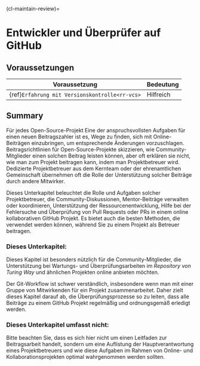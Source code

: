 (cl-maintain-review)=
# Entwickler und Überprüfer auf GitHub

## Voraussetzungen

| Voraussetzung                                        | Bedeutung |
| ---------------------------------------------------- | --------- |
| {ref}`Erfahrung mit Versionskontrolle<rr-vcs>` | Hilfreich |

## Summary
Für jedes Open-Source-Projekt Eine der anspruchsvollsten Aufgaben für einen neuen Beitragszahler ist es, Wege zu finden, sich mit Online-Beiträgen einzubringen, um entsprechende Änderungen vorzuschlagen. Beitragsrichtlinien für Open-Source-Projekte skizzieren, wie Community-Mitglieder einen solchen Beitrag leisten können, aber oft erklären sie nicht, wie man zum Projekt beitragen kann, indem man Projektbetreuer wird. Dedizierte Projektbetreuer aus dem Kernteam oder der ehrenamtlichen Gemeinschaft übernehmen oft die Rolle der Unterstützung solcher Beiträge durch andere Mitwirker.

Dieses Unterkapitel beleuchtet die Rolle und Aufgaben solcher Projektbetreuer, die Community-Diskussionen, Mentor-Beiträge verwalten oder koordinieren, Unterstützung der Ressourcenentwicklung, Hilfe bei der Fehlersuche und Überprüfung von Pull Requests oder PRs in einem online kollaborativen GitHub Projekt. Es bietet auch die besten Methoden, die verwendet werden können, während Sie zu einem Projekt als Betreuer beitragen.

### Dieses Unterkapitel:

Dieses Kapitel ist besonders nützlich für die Community-Mitglieder, die Unterstützung bei Wartungs- und Überprüfungsarbeiten im _Repository von Turing Way_  und ähnlichen Projekten online anbieten möchten.

Der Git-Workflow ist schwer verständlich, insbesondere wenn man mit einer Gruppe von Mitwirkenden für ein Projekt zusammenarbeitet. Daher zielt dieses Kapitel darauf ab, die Überprüfungsprozesse so zu leiten, dass alle Beiträge zu einem GitHub Projekt regelmäßig und ordnungsgemäß erledigt werden.

### Dieses Unterkapitel umfasst nicht:

Bitte beachten Sie, dass es sich hier nicht um einen Leitfaden zur Beitragsarbeit handelt, sondern um eine Auflistung der Hauptverantwortung eines Projektbetreuers und wie diese Aufgaben im Rahmen von Online- und Kollaborationsprojekten optimal wahrgenommen werden sollten.
